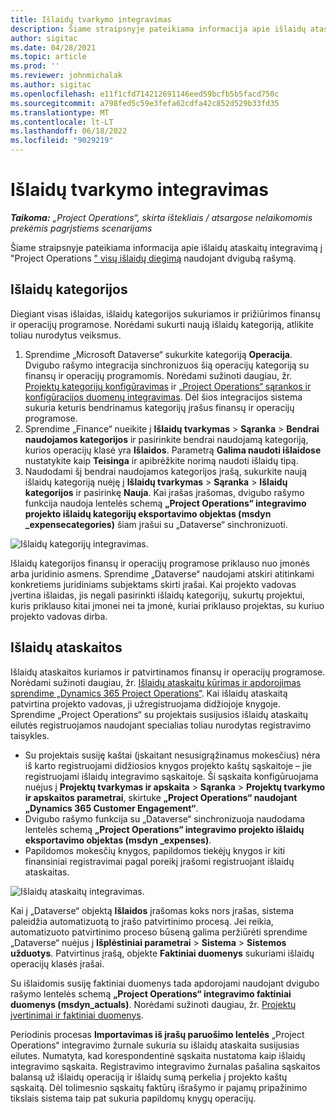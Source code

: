 ```yaml
---
title: Išlaidų tvarkymo integravimas
description: Šiame straipsnyje pateikiama informacija apie išlaidų ataskaitos integravimą į "Project Operations" naudojant dvigubą rašymą.
author: sigitac
ms.date: 04/28/2021
ms.topic: article
ms.prod: ''
ms.reviewer: johnmichalak
ms.author: sigitac
ms.openlocfilehash: e11f1cfd714212691146eed59bcfb5b5facd750c
ms.sourcegitcommit: a798fed5c59e3fefa62cdfa42c852d529b33fd35
ms.translationtype: MT
ms.contentlocale: lt-LT
ms.lasthandoff: 06/18/2022
ms.locfileid: "9029219"
---
```

# <a name="expense-management-integration"></a>Išlaidų tvarkymo integravimas

_**Taikoma:** „Project Operations“, skirta ištekliais / atsargose nelaikomomis prekėmis pagrįstiems scenarijams_

Šiame straipsnyje pateikiama informacija apie išlaidų ataskaitų integravimą į "Project Operations [" visų išlaidų diegimą](../expense/expense-overview.md) naudojant dvigubą rašymą.

## <a name="expense-categories"></a>Išlaidų kategorijos

Diegiant visas išlaidas, išlaidų kategorijos sukuriamos ir prižiūrimos finansų ir operacijų programose. Norėdami sukurti naują išlaidų kategoriją, atlikite toliau nurodytus veiksmus.

1. Sprendime „Microsoft Dataverse“ sukurkite kategoriją **Operacija**. Dvigubo rašymo integracija sinchronizuos šią operacijų kategoriją su finansų ir operacijų programomis. Norėdami sužinoti daugiau, žr. [Projektų kategorijų konfigūravimas](/dynamics365/project-operations/project-accounting/configure-project-categories) ir [„Project Operations“ sąrankos ir konfigūracijos duomenų integravimas](resource-dual-write-setup-integration.md). Dėl šios integracijos sistema sukuria keturis bendrinamus kategorijų įrašus finansų ir operacijų programose.
2. Sprendime „Finance“ nueikite į **Išlaidų tvarkymas** > **Sąranka** > **Bendrai naudojamos kategorijos** ir pasirinkite bendrai naudojamą kategoriją, kurios operacijų klasė yra **Išlaidos**. Parametrą **Galima naudoti išlaidose** nustatykite kaip **Teisinga** ir apibrėžkite norimą naudoti išlaidų tipą.
3. Naudodami šį bendrai naudojamos kategorijos įrašą, sukurkite naują išlaidų kategoriją nuėję į **Išlaidų tvarkymas** > **Sąranka** > **Išlaidų kategorijos** ir pasirinkę **Nauja**. Kai įrašas įrašomas, dvigubo rašymo funkcija naudoja lentelės schemą **„Project Operations“ integravimo projekto išlaidų kategorijų eksportavimo objektas (msdyn \_expensecategories)** šiam įrašui su „Dataverse“ sinchronizuoti.

  ![Išlaidų kategorijų integravimas.](./media/DW6ExpenseCategories.png)

Išlaidų kategorijos finansų ir operacijų programose priklauso nuo įmonės arba juridinio asmens. Sprendime „Dataverse“ naudojami atskiri atitinkami konkretiems juridiniams subjektams skirti įrašai. Kai projekto vadovas įvertina išlaidas, jis negali pasirinkti išlaidų kategorijų, sukurtų projektui, kuris priklauso kitai įmonei nei ta įmonė, kuriai priklauso projektas, su kuriuo projekto vadovas dirba. 

## <a name="expense-reports"></a>Išlaidų ataskaitos

Išlaidų ataskaitos kuriamos ir patvirtinamos finansų ir operacijų programose. Norėdami sužinoti daugiau, žr. [Išlaidų ataskaitų kūrimas ir apdorojimas sprendime „Dynamics 365 Project Operations“](/learn/modules/create-process-expense-reports/). Kai išlaidų ataskaitą patvirtina projekto vadovas, ji užregistruojama didžiojoje knygoje. Sprendime „Project Operations“ su projektais susijusios išlaidų ataskaitų eilutės registruojamos naudojant specialias toliau nurodytas registravimo taisykles.

  - Su projektais susiję kaštai (įskaitant nesusigrąžinamus mokesčius) nėra iš karto registruojami didžiosios knygos projekto kaštų sąskaitoje – jie registruojami išlaidų integravimo sąskaitoje. Ši sąskaita konfigūruojama nuėjus į **Projektų tvarkymas ir apskaita** > **Sąranka** > **Projektų tvarkymo ir apskaitos parametrai**, skirtuke **„Project Operations“ naudojant „Dynamics 365 Customer Engagement“**.
  - Dvigubo rašymo funkcija su „Dataverse“ sinchronizuoja naudodama lentelės schemą **„Project Operations“ integravimo projekto išlaidų eksportavimo objektas (msdyn \_expenses)**.
  - Papildomos mokesčių knygos, papildomos tiekėjų knygos ir kiti finansiniai registravimai pagal poreikį įrašomi registruojant išlaidų ataskaitas.

  ![Išlaidų ataskaitų integravimas.](./media/DW6ExpenseReports.png)

Kai į „Dataverse“ objektą **Išlaidos** įrašomas koks nors įrašas, sistema paleidžia automatizuotą to įrašo patvirtinimo procesą. Jei reikia, automatizuoto patvirtinimo proceso būseną galima peržiūrėti sprendime „Dataverse“ nuėjus į **Išplėstiniai parametrai** > **Sistema** > **Sistemos užduotys**. Patvirtinus įrašą, objekte **Faktiniai duomenys** sukuriami išlaidų operacijų klasės įrašai.

Su išlaidomis susiję faktiniai duomenys tada apdorojami naudojant dvigubo rašymo lentelės schemą **„Project Operations“ integravimo faktiniai duomenys (msdyn\_actuals)**. Norėdami sužinoti daugiau, žr. [Projektų įvertinimai ir faktiniai duomenys](resource-dual-write-estimates-actuals.md).

Periodinis procesas **Importavimas iš įrašų paruošimo lentelės** „Project Operations“ integravimo žurnale sukuria su išlaidų ataskaita susijusias eilutes. Numatyta, kad korespondentinė sąskaita nustatoma kaip išlaidų integravimo sąskaita. Registravimo integravimo žurnalas pašalina sąskaitos balansą už išlaidų operaciją ir išlaidų sumą perkelia į projekto kaštų sąskaitą. Dėl tolimesnio sąskaitų faktūrų išrašymo ir pajamų pripažinimo tikslais sistema taip pat sukuria papildomų knygų operacijų.
